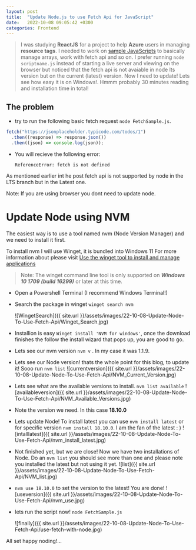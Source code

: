 ```yaml
---
layout: post
title:  "Update Node.js to use Fetch Api for JavaScript"
date:   2022-10-08 09:05:42 +0300
categories: Frontend
---
```

> I was studying **ReactJS** for a project to help **Azure** users in managing **resource tags**. I needed to work on [sample JavaScripts](https://github.com/emrgcl/JavaScriptSamples) to basically manage arrays, work with fetch api and so on. I prefer running `node scriptname.js` instead of starting a live server and viewing on the browser but noticed that the fetch api is not avaiable in node lts version but on the current (latest) version. Now I need to update! Lets see how easy it is on Windows!. Hmmm probably 30 minutes reading and installation time in total!

## The problem
- try to run the following basic fetch request `node FetchSample.js`.

```JavaScript
fetch("https://jsonplaceholder.typicode.com/todos/1")
  .then((response) => response.json())
  .then((json) => console.log(json));
```
- You will recieve the following error:

    `ReferenceError: fetch is not defined`

As mentioned earlier int he post fetch api is not supported by node in the LTS branch but in the Latest one.

Note: If you are  using browser you dont need to update node.

# Update Node using NVM

The easiest way is to use a tool named nvm (Node Version Manager) and we need to install it first.

To install nvm I will use Winget, it is bundled into Windows 11  For more information about please visit [Use the winget tool to install and manage applications](https://learn.microsoft.com/en-us/windows/package-manager/winget/)

> Note: The winget command line tool is only supported on ***Windows 10 1709 (build 16299)*** or later at this time.

- Open a Powershell Terminal (I recommend Windows Terminal!)
- Search the package in winget `winget search nvm`

    ![WingetSearch]({{ site.url }}/assets/images/22-10-08-Update-Node-To-Use-Fetch-Api/Winget_Search.jpg)

- Installion is easy `Winget install 'NVM for windows'`, once the download finishes the follow the install wizard that pops up, you are good to go.
- Lets see our nvm version `nvm v` . In my case it was 1.1.9.
- Lets see our Node version! thats the whole point for this blog, to update it! Sooo run `nvm list`
    ![currentversion]({{ site.url }}/assets/images/22-10-08-Update-Node-To-Use-Fetch-Api/NVM_Current_Version.jpg)
- Lets see what are the available versions to install. `nvm list available`
    ![availableversion]({{ site.url }}/assets/images/22-10-08-Update-Node-To-Use-Fetch-Api/NVM_Available_Versions.jpg)
- Note the version we need. In this case **18.10.0**
- Lets update Node! To install latest you can use `nvm install latest` or for specific version `nvm install 18.10.0`. I am the fan of the latest : )
    ![intalllatest]({{ site.url }}/assets/images/22-10-08-Update-Node-To-Use-Fetch-Api/nvm_install_latest.jpg)
- Not finished yet, but we are close! Now we have two installations of Node. Do an `nvm list` you should see more than one and please note you installed the latest but not using it yet.
    ![list]({{ site.url }}/assets/images/22-10-08-Update-Node-To-Use-Fetch-Api/NVM_list.jpg)
- `nvm use 18.10.0` to set the version to the latest! You are done!
    ![useversion]({{ site.url }}/assets/images/22-10-08-Update-Node-To-Use-Fetch-Api/nvm_use.jpg)
- lets run the script now! `node FetchSample.js`

    ![finally]({{ site.url }}/assets/images/22-10-08-Update-Node-To-Use-Fetch-Api/use-fetch-with-node.jpg)

All set happy noding!...
